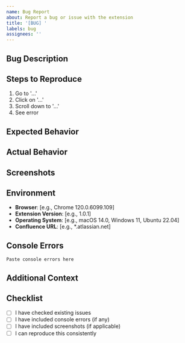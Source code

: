 ```yaml
---
name: Bug Report
about: Report a bug or issue with the extension
title: '[BUG] '
labels: bug
assignees: ''
---
```


## Bug Description
<!-- A clear and concise description of the bug -->

## Steps to Reproduce
1. Go to '...'
2. Click on '...'
3. Scroll down to '...'
4. See error

## Expected Behavior
<!-- What you expected to happen -->

## Actual Behavior
<!-- What actually happened -->

## Screenshots
<!-- If applicable, add screenshots to help explain your problem -->

## Environment
- **Browser**: [e.g., Chrome 120.0.6099.109]
- **Extension Version**: [e.g., 1.0.1]
- **Operating System**: [e.g., macOS 14.0, Windows 11, Ubuntu 22.04]
- **Confluence URL**: [e.g., *.atlassian.net]

## Console Errors
<!-- Open DevTools (F12) → Console tab and paste any errors -->
```
Paste console errors here
```

## Additional Context
<!-- Add any other context about the problem here -->

## Checklist
- [ ] I have checked existing issues
- [ ] I have included console errors (if any)
- [ ] I have included screenshots (if applicable)
- [ ] I can reproduce this consistently
